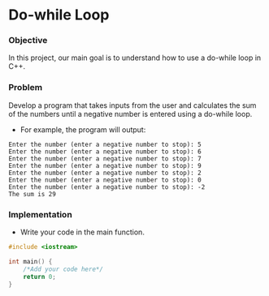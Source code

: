 # Do-while Loop

### Objective

In this project, our main goal is to understand how to use a  do-while loop in C++.

### Problem

Develop a program that takes inputs from the user and calculates the sum of the numbers until a negative number is entered using a do-while loop.

- For example, the program will output:
```
Enter the number (enter a negative number to stop): 5
Enter the number (enter a negative number to stop): 6
Enter the number (enter a negative number to stop): 7
Enter the number (enter a negative number to stop): 9
Enter the number (enter a negative number to stop): 2
Enter the number (enter a negative number to stop): 0
Enter the number (enter a negative number to stop): -2
The sum is 29
```

### Implementation
- Write your code in the main function.
  
```cpp
#include <iostream>

int main() {
    /*Add your code here*/
    return 0;
}

```
